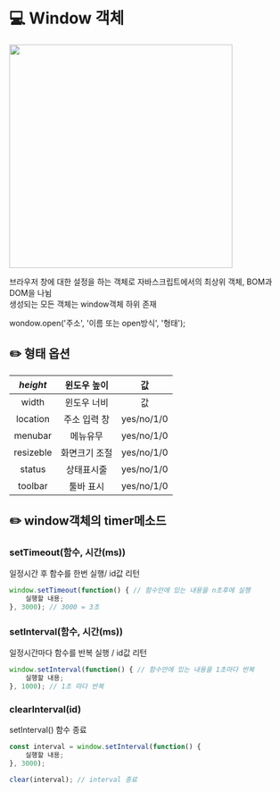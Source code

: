 # 💻 Window 객체

<img src="https://user-images.githubusercontent.com/105089699/192839009-7532cf4a-e20b-48c5-9347-78ccdd22af45.png" width="400px">

브라우저 창에 대한 설정을 하는 객체로 자바스크립트에서의 최상위 객체, BOM과 DOM을 나뉨  
생성되는 모든 객체는 window객체 하위 존재

wondow.open('주소', '이름 또는 open방식', '형태');

## ✏️ 형태 옵션

| _height_  |  윈도우 높이  |     값     |
| :-------: | :-----------: | :--------: |
|   width   |  윈도우 너비  |     값     |
| location  | 주소 입력 창  | yes/no/1/0 |
|  menubar  |   메뉴유무    | yes/no/1/0 |
| resizeble | 화면크기 조절 | yes/no/1/0 |
|  status   |  상태표시줄   | yes/no/1/0 |
|  toolbar  |   툴바 표시   | yes/no/1/0 |

## ✏️ window객체의 timer메소드

### setTimeout(함수, 시간(ms))

일정시간 후 함수를 한번 실행/ id값 리턴

```JavaScript
window.setTimeout(function() { // 함수안에 있는 내용을 n초후에 실행
	실행할 내용;
}, 3000); // 3000 = 3초

```

### setInterval(함수, 시간(ms))

일정시간마다 함수를 반복 실행 / id값 리턴

```JavaScript
window.setInterval(function() { // 함수안에 있는 내용을 1초마다 반복
    실행할 내용;
}, 1000); // 1초 마다 반복
```

### clearInterval(id)

setInterval() 함수 종료

```JavaScript
const interval = window.setInterval(function() {
    실행할 내용;
}, 3000);

clear(interval); // interval 종료
```
